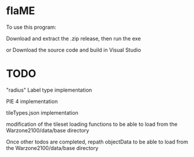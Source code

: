# flaME

To use this program:

Download and extract the .zip release, then run the exe

or Download the source code and build in Visual Studio

# TODO

"radius" Label type implementation

PIE 4 implementation

tileTypes.json implementation

modification of the tileset loading functions to be able to load from the Warzone2100/data/base directory

Once other todos are completed, repath objectData to be able to load from the Warzone2100/data/base directory
